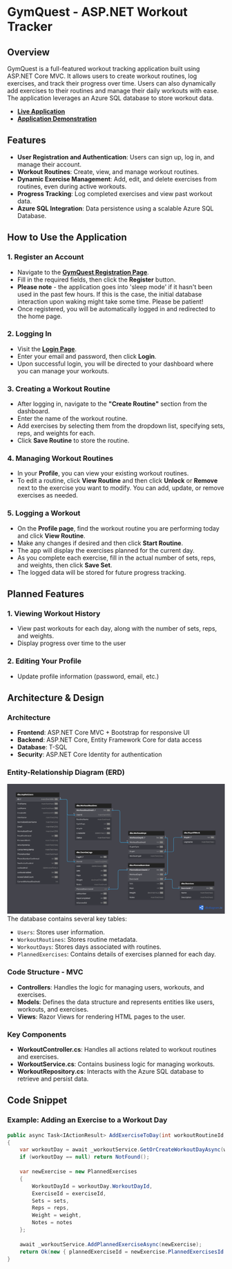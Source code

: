 # GymQuest - ASP.NET Workout Tracker

## Overview
GymQuest is a full-featured workout tracking application built using ASP.NET Core MVC. It allows users to create workout routines, log exercises, and track their progress over time. Users can also dynamically add exercises to their routines and manage their daily workouts with ease. The application leverages an Azure SQL database to store workout data.

- **[Live Application](https://gymquest.azurewebsites.net/)**
- **[Application Demonstration](https://www.loom.com/share/f8b3323f6647404ca327ef6341526a36?sid=b38e928a-9dc8-425a-b149-c9782a1cb0a2)**

## Features
- **User Registration and Authentication**: Users can sign up, log in, and manage their account.
- **Workout Routines**: Create, view, and manage workout routines.
- **Dynamic Exercise Management**: Add, edit, and delete exercises from routines, even during active workouts.
- **Progress Tracking**: Log completed exercises and view past workout data.
- **Azure SQL Integration**: Data persistence using a scalable Azure SQL Database.

## How to Use the Application

### 1. Register an Account
- Navigate to the **[GymQuest Registration Page](https://gymquest.azurewebsites.net/account/register)**.
- Fill in the required fields, then click the **Register** button.
- **Please note** - the application goes into 'sleep mode' if it hasn't been used in the past few hours. If this is the case, the initial database interaction upon waking might take some time. Please be patient!
- Once registered, you will be automatically logged in and redirected to the home page.

### 2. Logging In
- Visit the **[Login Page](https://gymquest.azurewebsites.net/account/login)**.
- Enter your email and password, then click **Login**.
- Upon successful login, you will be directed to your dashboard where you can manage your workouts.

### 3. Creating a Workout Routine
- After logging in, navigate to the **"Create Routine"** section from the dashboard.
- Enter the name of the workout routine.
- Add exercises by selecting them from the dropdown list, specifying sets, reps, and weights for each.
- Click **Save Routine** to store the routine.

### 4. Managing Workout Routines
- In your **Profile**, you can view your existing workout routines.
- To edit a routine, click **View Routine** and then click **Unlock** or **Remove** next to the exercise you want to modify. You can add, update, or remove exercises as needed.

### 5. Logging a Workout
- On the **Profile page**, find the workout routine you are performing today and click **View Routine**.
- Make any changes if desired and then click **Start Routine**.
- The app will display the exercises planned for the current day.
- As you complete each exercise, fill in the actual number of sets, reps, and weights, then click **Save Set**.
- The logged data will be stored for future progress tracking.

## Planned Features
### 1. Viewing Workout History
- View past workouts for each day, along with the number of sets, reps, and weights.
- Display progress over time to the user

### 2. Editing Your Profile
- Update profile information (password, email, etc.)

## Architecture & Design
### Architecture
- **Frontend**: ASP.NET Core MVC + Bootstrap for responsive UI
- **Backend**: ASP.NET Core, Entity Framework Core for data access
- **Database**: T-SQL
- **Security**: ASP.NET Core Identity for authentication

### Entity-Relationship Diagram (ERD)
![GymQuest ERD](./Diagrams/gymquest-erd.png "Entity-Relationship Diagram")
The database contains several key tables:
- `Users`: Stores user information.
- `WorkoutRoutines`: Stores routine metadata.
- `WorkoutDays`: Stores days associated with routines.
- `PlannedExercises`: Contains details of exercises planned for each day.

### Code Structure - MVC
- **Controllers**: Handles the logic for managing users, workouts, and exercises.
- **Models**: Defines the data structure and represents entities like users, workouts, and exercises.
- **Views**: Razor Views for rendering HTML pages to the user.

### Key Components
- **WorkoutController.cs**: Handles all actions related to workout routines and exercises.
- **WorkoutService.cs**: Contains business logic for managing workouts.
- **WorkoutRepository.cs**: Interacts with the Azure SQL database to retrieve and persist data.

## Code Snippet

### Example: Adding an Exercise to a Workout Day

```csharp
public async Task<IActionResult> AddExerciseToDay(int workoutRoutineId, string dayName, int exerciseId, int sets, int reps, decimal weight, string? notes)
{
    var workoutDay = await _workoutService.GetOrCreateWorkoutDayAsync(workoutRoutineId, dayName);
    if (workoutDay == null) return NotFound();

    var newExercise = new PlannedExercises
    {
        WorkoutDayId = workoutDay.WorkoutDayId,
        ExerciseId = exerciseId,
        Sets = sets,
        Reps = reps,
        Weight = weight,
        Notes = notes
    };

    await _workoutService.AddPlannedExerciseAsync(newExercise);
    return Ok(new { plannedExerciseId = newExercise.PlannedExercisesId });
}
```

